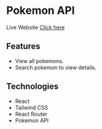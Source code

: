 # Pokemon API

Live Website [Click here](https://pokemon-api-soumik9.netlify.app/)


## Features

* View all pokemons.
* Search pokemon to view details.



## Technologies

* React
* Tailwind CSS
* React Router
* Pokemon API
